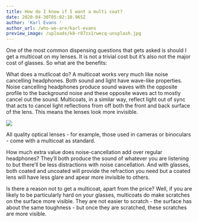 ```yaml
---
title: How do I know if I want a multi coat?
date: 2020-04-30T05:02:10.965Z
author: 'Karl Evans '
author_url: /who-we-are/karl-evans
preview_image: /uploads/k8-r87zx1rwecq-unsplash.jpg
---
```

One of the most common dispensing questions that gets asked is should I get a multicoat on my lenses. It is not a trivial cost but it’s also not the major cost of glasses. So what are the benefits:

What does a mutlicoat do? A multicoat works very much like noise cancelling headphones. Both sound and light have wave-like properties. Noise cancelling headphones produce sound waves with the opposite profile to the background noise and these opposite waves act to mostly cancel out the sound. Multicoats, in a similar way, reflect light out of sync that acts to cancel light reflections from off both the front and back surface of the lens. This means the lenses look more invisible.

![](/uploads/sdfhsh.jpg)

All quality optical lenses - for example, those used in cameras or binoculars - come with a multicoat as standard.

How much extra value does noise-cancellation add over regular headphones? They’ll both produce the sound of whatever you are listening to but there’ll be less distractions with noise cancellation. And with glasses, both coated and uncoated will provide the refraction you need but a coated lens will have less glare and apear more invisible to others.

Is there a reason not to get a multicoat, apart from the price? Well, if you are likely to be particularly hard on your glasses, multicoats do make scratches on the surface more visible. They are not easier to scratch - the surface has about the same toughness - but once they are scratched, these scratches are more visible.